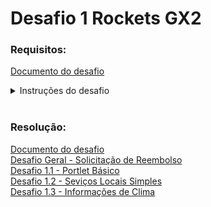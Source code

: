 # Desafio 1 Rockets GX2

### Requisitos:

[Documento do desafio](/Conteúdo_Rockets/Desafio%2001/Arq/Backend%20_%20Desafios%20Técnicos%20Rocket%20I%20.pdf)

<details>
  <summary>Instruções do desafio</summary>
  
# Desafios Técnicos Rocket I <br>

### Instruções gerais:

- O desafio será aberto ao final da Live do dia 16/04/2024 e a entrega
será no dia 17/05/2024, até 23h59. Durante esse período, dúvidas
pontuais podem ser tiradas via Chat da Google.

- O desafio consiste em 1) realizar os exercícios, registrar no Github e
enviar o link para avaliação; 2) Apresentar o que foi feito para o
Comitê de Padrinhos (Data a Marcar).

- A apresentação deve abranger todos os tópicos requeridos.

- Importante: O cumprimento do prazo (17/05/2024) faz parte da
avaliação (prazo e qualidade da entrega).


### Instruções do Desafio:

Envie o link do git contendo os tópicos solicitados e apresente em reunião
tópicos mencionados abaixo, demonstrando o que foi feito, com duração
máxima de 15 minutos. Certifique-se de demonstrar e explicar os
conceitos de forma clara e concisa.

A avaliação será baseada na qualidade dos códigos, na clareza da
explicação, na precisão das informações e na demonstração prática dos
conceitos. Certifique-se de ter internet, câmera e luz adequadas na hora
da apresentação.

Esta avaliação testará seu conhecimento prático do Liferay, qualidade de
código e sua capacidade de comunicar eficazmente os conceitos aos
outros. 

<br>

#### Desafio Geral:
Desafio: Implementar um de Processo de Aprovação de Reembolso no
Liferay

Objetivo: Desenvolver um processo de aprovação de reembolso dentro da
plataforma Liferay que permite a um funcionário submeter uma
solicitação de reembolso, incluindo um comprovante e informações
específicas. O processo deve incluir etapas de validação e aprovação por
parte de um gerente e um diretor, antes do envio para a área financeira
para o processamento final e pagamento do reembolso.

Requisitos Detalhados do Processo
Submissão da Solicitação pelo Funcionário:

##### Campos Obrigatórios:
- Valor: Campo obrigatório.
- Data: Campo obrigatório.
- Fornecedor: Campo obrigatório se o valor for igual ou superior a R$
100,00.
- Descrição: Campo obrigatório se o valor for igual ou superior a R$
100,00.
- Comprovante: Anexar comprovante de despesa. Campo obrigatório.
Revisão pelo Gerente.

<br>
O gerente pode aprovar e encaminhar a solicitação para o diretor ou
rejeitar a solicitação.
Em caso de rejeição, deve ser possível fornecer um feedback sobre os
motivos da rejeição ao funcionário.

O diretor pode aprovar a solicitação para envio ao departamento
financeiro ou rejeitá-la.
Em caso de rejeição, deve ser possível fornecer um feedback sobre os
motivos da rejeição ao funcionário.

Após a aprovação pelo diretor, a solicitação é enviada para a área
financeira.
O departamento financeiro processa o pagamento e envia um email ao
funcionário informando que o reembolso foi pago.
O email deve especificar o valor pago.

<br>
<br>

#### Desafios Backend (escolher 2 de 3):
##### Desafio: Criar um Portlet Básico

<b> Objetivo:</b>
- Desenvolver um portlet simples que exiba a data e hora atual de
brasilia, dando a opção para o usuário informar o UTC.

<br>

##### Desafio: Criação de Serviços Locais Simples
<br> Objetivo:</b>
- Criar um serviço local que permite registrar e listar tarefas.


##### Desafio: Desafio: Criar uma REST API no Liferay para Consultar Informações de Clima

<b> Objetivo:</b>
- Desenvolver uma REST API no Liferay que consulta uma API externa de
previsão do tempo e retorna esses dados ao frontend de forma
formatada e segura.
</details>

<br>

### Resolução:

[Documento do desafio](/Conteúdo_Rockets/Desafio%2001/Arq/Backend%20_%20Desafios%20Técnicos%20Rocket%20I%20.pdf) <br>
[Desafio Geral - Solicitação de Reembolso](/Conteúdo_Rockets/Desafio%2001/04/Desafio%20Geral.md) <br>
[Desafio 1.1 - Portlet Básico](/Conteúdo_Rockets/Desafio%2001/01/) <br>
[Desafio 1.2 - Seviços Locais Simples](/Conteúdo_Rockets/Desafio%2001/02/) <br>
[Desafio 1.3 - Informações de Clima](/Conteúdo_Rockets/Desafio%2001/03/) <br>